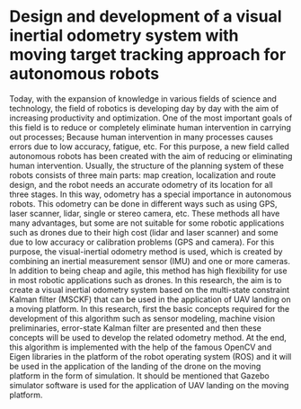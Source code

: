 # Design and development of a visual inertial odometry system with moving target tracking approach for autonomous robots

Today, with the expansion of knowledge in various fields of science and technology, the field of robotics is developing day by day with the aim of increasing productivity and optimization. One of the most important goals of this field is to reduce or completely eliminate human intervention in carrying out processes; Because human intervention in many processes causes errors due to low accuracy, fatigue, etc. For this purpose, a new field called autonomous robots has been created with the aim of reducing or eliminating human intervention. Usually, the structure of the planning system of these robots consists of three main parts: map creation, localization and route design, and the robot needs an accurate odometry of its location for all three stages. In this way, odometry has a special importance in autonomous robots. This odometry can be done in different ways such as using GPS, laser scanner, lidar, single or stereo camera, etc. These methods all have many advantages, but some are not suitable for some robotic applications such as drones due to their high cost (lidar and laser scanner) and some due to low accuracy or calibration problems (GPS and camera). For this purpose, the visual-inertial odometry method is used, which is created by combining an inertial measurement sensor (IMU) and one or more cameras. In addition to being cheap and agile, this method has high flexibility for use in most robotic applications such as drones. In this research, the aim is to create a visual inertial odometry system based on the multi-state constraint Kalman filter (MSCKF) that can be used in the application of UAV landing on a moving platform. In this research, first the basic concepts required for the development of this algorithm such as sensor modeling, machine vision preliminaries, error-state Kalman filter are presented and then these concepts will be used to develop the related odometry method. At the end, this algorithm is implemented with the help of the famous OpenCV and Eigen libraries in the platform of the robot operating system (ROS) and it will be used in the application of the landing of the drone on the moving platform in the form of simulation. It should be mentioned that Gazebo simulator software is used for the application of UAV landing on the moving platform.
